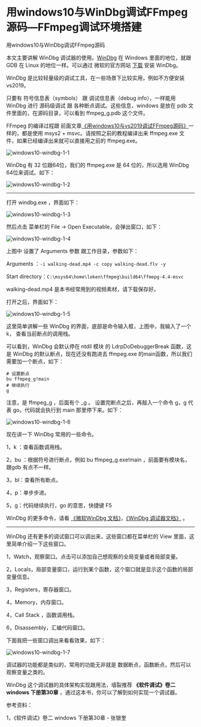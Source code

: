# 用windows10与WinDbg调试FFmpeg源码—FFmpeg调试环境搭建

<div id="meta-description---">用windows10与WinDbg调试FFmpeg源码</div>

本文主要讲解 WinDbg 调试器的使用。[WinDbg](https://docs.microsoft.com/en-us/windows-hardware/drivers/debugger/debugger-download-tools) 在 Windows 里面的地位，就跟 GDB 在 Linux 的地位一样。可以通过 微软的官方网站 [下载](https://docs.microsoft.com/en-us/windows-hardware/drivers/debugger/debugger-download-tools) 安装 WinDbg。

WinDbg 是比较轻量级的调试工具，在一些场景下比较实用，例如不方便安装 vs2019。

只要有 符号信息表（symbols） 跟 调试信息表（debug info），一样能用 WinDbg 进行 源码级调试 跟 各种断点调试。这些信息，windows 是放在 pdb 文件里面的，在源码目录，可以看到 ffmpeg_g.pdb 这个文件。

FFmpeg 的编译过程跟 前面文章[《用windows10与vs2019调试FFmpeg源码》](https://ffmpeg.xianwaizhiyin.net/debug-ffmpeg/windows10-vs2019.html)一样的，都是使用 msys2 + msvc。请按照之前的教程编译出来 ffmpeg.exe 文件，如果已经编译出来就可以直接用之前的 ffmpeg.exe。

![windows10-windbg-1-1](windows10-windbg\windows10-windbg-1-1.png)

WinDbg 有 32 位跟64位，我们的 ffmpeg.exe 是 64 位的，所以选用 WinDbg 64位来调试。如下：

![windows10-windbg-1-2](windows10-windbg\windows10-windbg-1-2.png)



------

打开 windbg.exe ，界面如下：

 ![windows10-windbg-1-3](windows10-windbg\windows10-windbg-1-3.png)

然后点击 菜单栏的 File → Open Executable，会弹出窗口，如下：

![windows10-windbg-1-4](windows10-windbg\windows10-windbg-1-4.png)

上图中 设置了 Arguments 参数 跟工作目录，参数如下：

Arguments ：`-i walking-dead.mp4 -c copy walking-dead.flv -y`

Start directory：`C:\msys64\home\loken\ffmpeg\build64\ffmepg-4.4-msvc`

walking-dead.mp4 是本书经常用到的视频素材，请下载保存好。

打开之后，界面如下：

![windows10-windbg-1-5](windows10-windbg\windows10-windbg-1-5.png)

这里简单讲解一些 WinDbg 的界面，底部是命令输入框，上图中，我输入了一个 k， 查看当前断点的调用栈。

可以看到，WinDbg 会默认停在 ntdll 模块 的 LdrpDoDebuggerBreak 函数，这是 WinDbg 的默认断点，现在还没有跑进去 ffmpeg.exe 的main函数，所以我们需要加一个断点，如下：

```
# 设置断点
bu ffmpeg_g!main
# 继续执行
g
```

注意，是 ffmpeg_g ，后面有个 _g 。 设置完断点之后，再敲入一个命令 g，g 代表 go。代码就会执行到 main 那里停下来。如下：

![windows10-windbg-1-6](windows10-windbg\windows10-windbg-1-6.png)

现在讲一下 WinDbg 常用的一些命令。

1，k ：查看函数调用栈。

2，bu ：根据符号进行断点，例如 bu ffmpeg_g.exe!main ，前面要有模块名，跟gdb 有点不一样。

3，bl：查看所有断点。

4，p：单步步进。

5，g：代码继续执行，go 的意思，快捷键 F5

WinDbg 的更多命令，请看 [《微软WinDbg 文档》](https://docs.microsoft.com/zh-cn/windows-hardware/drivers/debugger/getting-started-with-windbg)，[《WinDbg 调试器文档》](https://docs.microsoft.com/zh-cn/windows-hardware/drivers/debugger/bp--bu--bm--set-breakpoint-) 。

------

WinDbg 还有更多的调试窗口可以调出来，这些窗口都在菜单栏的 View 里面，这里简单介绍一下这些窗口。

1，Watch，观察窗口。点击可以添加自己想观察的全局变量或者局部变量。

2，Locals，局部变量窗口，运行到某个函数，这个窗口就是显示这个函数的局部变量信息。

3，Registers，寄存器窗口。

4，Memory，内存窗口。

4，Call Stack ，函数调用栈。

6，Disassembly，汇编代码窗口。

下面我把一些窗口调出来看看效果，如下：

![windows10-windbg-1-7](windows10-windbg\windows10-windbg-1-7.png)

调试器的功能都是类似的，常用的功能无非就是 数据断点，函数断点，然后可以观察变量之类的。

WinDbg 这个调试器的具体架构实现跟用法，墙裂推荐 **《软件调试》卷二 windows 下册第30章** ，通过这本书，你可以了解到如何实现一个调试器。

参考资料：

1，《软件调试》卷二 windows 下册第30章 - 张银奎
